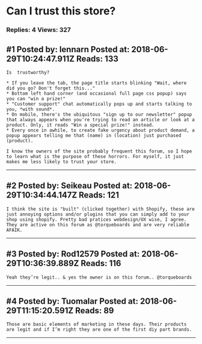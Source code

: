 # Can I trust this store?

### Replies: 4 Views: 327

## \#1 Posted by: lennarn Posted at: 2018-06-29T10:24:47.911Z Reads: 133

```
Is  trustworthy? 

* If you leave the tab, the page title starts blinking "Wait, where did you go? Don't forget this..."
* Bottom left hand corner (and occasional full page css popup) says you can "win a prize!"
* "Customer support" chat automatically pops up and starts talking to you, *with sound*.
* On mobile, there's the ubiquitous "sign up to our newsletter" popup that always appears when you're trying to read an article or look at a product. Only, it reads "Win a special prize!" instead.
* Every once in awhile, to create fake urgency about product demand, a popup appears telling me that (name) in (location) just purchased (product).  

I know the owners of the site probably frequent this forum, so I hope to learn what is the purpose of these horrors. For myself, it just makes me less likely to trust your store.
```

---
## \#2 Posted by: Seikeau Posted at: 2018-06-29T10:34:44.147Z Reads: 121

```
I think the site is "built" (clicked together) with Shopify, these are just annoying options and/or plugins that you can simply add to your shop using shopify. Pretty bad pratices webdesign/UX wise, I agree. They are active on this forum as @torqueboards and are very reliable AFAIK.
```

---
## \#3 Posted by: Rod12579 Posted at: 2018-06-29T10:36:39.889Z Reads: 116

```
Yeah they’re legit.. & yes the owner is on this forum.. @torqueboards
```

---
## \#4 Posted by: Tuomalar Posted at: 2018-06-29T11:15:20.591Z Reads: 89

```
Those are basic elements of marketing in these days. Their products are legit and if I’m right they are one of the first diy part brands.
```

---
